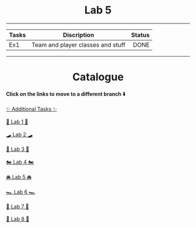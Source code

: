# <center>Lab 5</center>

---

| Tasks |            Discription            | Status |
|-------|:---------------------------------:|-------:|
| Ex1   | Team and player classes and stuff |   DONE |


---
# <center>Catalogue</center>
#### Click on the links to move to a different branch ⬇️


[✨ Additional Tasks ✨](https://github.com/AlbaraHassan/OOPLAB/tree/oop/add)\
<br>
[🛴 Lab 1 🛴](https://github.com/AlbaraHassan/OOPLAB/tree/oop/lab1)\
<br>
[🛹 Lab 2 🛹](https://github.com/AlbaraHassan/OOPLAB/tree/oop/lab2)\
<br>
[🛵 Lab 3 🛵](https://github.com/AlbaraHassan/OOPLAB/tree/oop/lab3)\
<br>
[🏍 Lab 4 🏍️](https://github.com/AlbaraHassan/OOPLAB/tree/oop/lab4)\
<br>
[🚘 Lab 5 🚘](https://github.com/AlbaraHassan/OOPLAB/tree/oop/lab5)\
<br>
[🏎️ Lab 6 🏎️](https://github.com/AlbaraHassan/OOPLAB/tree/oop/lab6)\
<br>
[🛫 Lab 7 🛫](https://github.com/AlbaraHassan/OOPLAB/tree/oop/lab7)\
<br>
[🚀 Lab 8 🚀](https://github.com/AlbaraHassan/OOPLAB/tree/oop/lab8)\
<br>
